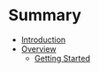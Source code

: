 # Summary

* [Introduction](README.md)
* [Overview](overview.md)
   * [Getting Started](getting_started.md)

